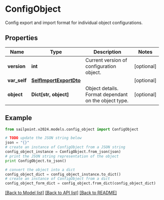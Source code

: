 # ConfigObject

Config export and import format for individual object configurations.

## Properties

Name | Type | Description | Notes
------------ | ------------- | ------------- | -------------
**version** | **int** | Current version of configuration object. | [optional] 
**var_self** | [**SelfImportExportDto**](SelfImportExportDto.md) |  | [optional] 
**object** | **Dict[str, object]** | Object details. Format dependant on the object type. | [optional] 

## Example

```python
from sailpoint.v2024.models.config_object import ConfigObject

# TODO update the JSON string below
json = "{}"
# create an instance of ConfigObject from a JSON string
config_object_instance = ConfigObject.from_json(json)
# print the JSON string representation of the object
print ConfigObject.to_json()

# convert the object into a dict
config_object_dict = config_object_instance.to_dict()
# create an instance of ConfigObject from a dict
config_object_form_dict = config_object.from_dict(config_object_dict)
```
[[Back to Model list]](../README.md#documentation-for-models) [[Back to API list]](../README.md#documentation-for-api-endpoints) [[Back to README]](../README.md)


